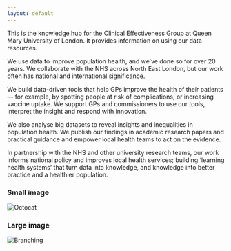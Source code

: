 ```yaml
---
layout: default
---
```

This is the knowledge hub for the Clinical Effectiveness Group at Queen Mary University of London.  It provides information on using our data resources.

We use data to improve population health, and we’ve done so for over 20 years. We collaborate with the NHS across North East London, but our work often has national and international significance.

We build data-driven tools that help GPs improve the health of their patients — for example, by spotting people at risk of complications, or increasing vaccine uptake. We support GPs and commissioners to use our tools, interpret the insight and respond with innovation.

We also analyse big datasets to reveal insights and inequalities in population health. We publish our findings in academic research papers and practical guidance and empower local health teams to act on the evidence.

In partnership with the NHS and other university research teams, our work informs national policy and improves local health services; building ‘learning health systems’ that turn data into knowledge, and knowledge into better practice and a healthier population.



### Small image
![Octocat](https://github.githubassets.com/images/icons/emoji/octocat.png)

### Large image
![Branching](https://guides.github.com/activities/hello-world/branching.png)

